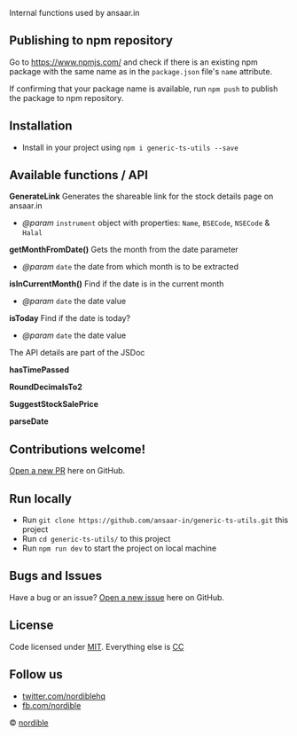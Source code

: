 Internal functions used by ansaar.in

## Publishing to npm repository

Go to https://www.npmjs.com/ and check if there is an existing npm package with the same name as in the `package.json` file's `name` attribute.

If confirming that your package name is available, run `npm push` to publish the package to npm repository.

## Installation
 
 - Install in your project using `npm i generic-ts-utils --save`

## Available functions / API

**GenerateLink**
Generates the shareable link for the stock details page on ansaar.in
- *@param* `instrument` object with properties: `Name`, `BSECode`, `NSECode` & `Halal`


**getMonthFromDate()**
Gets the month from the date parameter
- *@param* `date` the date from which month is to be extracted

**isInCurrentMonth()**
Find if the date is in the current month
- *@param* `date` the date value

**isToday**
Find if the date is today?
- *@param* `date`  the date value

The API details are part of the JSDoc

**hasTimePassed**

**RoundDecimalsTo2**

**SuggestStockSalePrice**

**parseDate**

## Contributions welcome!

[Open a new PR](https://github.com/ansaar-in/generic-ts-utils/pulls) here on GitHub.

## Run locally
- Run `git clone https://github.com/ansaar-in/generic-ts-utils.git` this project
- Run `cd generic-ts-utils/` to this project
- Run `npm run dev` to start the project on local machine

## Bugs and Issues

Have a bug or an issue? [Open a new issue](https://github.com/ansaar-in/generic-ts-utils/issues) here on GitHub.

## License

Code licensed under [MIT](https://opensource.org/licenses/MIT). Everything else is [CC](http://creativecommons.org/)

## Follow us

* [twitter.com/nordiblehq](https://twitter.com/nordiblehq)
* [fb.com/nordible](https://www.facebook.com/nordible)

&copy; [nordible](https://nordible.com/)
